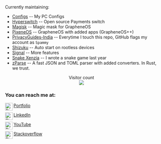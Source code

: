 Currently maintaining:

- [Configs](https://github.com/pixincreate/configs) -- My PC Configs
- [Hyperswitch](https://github.com/juspay/Hyperswitch) -- Open source Payments switch
- [Magisk](https://github.com/pixincreate/Magisk) -- Magic mask for GrapheneOS
- [PixeneOS](https://github.com/pixincreate/PixeneOS) -- GrapheneOS with added apps (GrapheneOS++)
- [PrivacyGuides-India](https://github.com/pixincreate/PrivacyGuides-India) -- Everytime I touch this repo, GitHub flags my account as `Spammy`
- [Shizuku](https://github.com/pixincreate/Shizuku) -- Auto start on rootless devices
- [Signal](https://github.com/pixincreate/Signal) -- More features
- [Snake Xenzia](https://github.com/pixincreate/snake_game) -- I wrote a snake game last year
- [zParse](https://github.com/pixincreate/zParse) -- A fast JSON and TOML parser with added converters. In Rust, we trust.


<p align="center"> 
  Visitor count<br>
  <img src="https://profile-counter.glitch.me/pixincreate/count.svg" />
</p>

### You can reach me at:   

[Portfolio](https://pixincreate.dev)
<a href="https://pixincreate.dev">
  <img align="left" alt="PiX's portfolio" width="25px" src="https://avatars.githubusercontent.com/u/69745008?v=4"/>
</a>

[LinkedIn](https://www.linkedin.com/in/pavananarayanak/)
<a href="https://www.linkedin.com/in/pavananarayanak/">
  <img align="left" alt="PiX on LinkedIn" width="25px" src="https://imgs.search.brave.com/TQTym5qzpizZ5GHIgpHu6-RTEchhOps_4v-FWSI8ZIE/rs:fit:32:32:1/g:ce/aHR0cDovL2Zhdmlj/b25zLnNlYXJjaC5i/cmF2ZS5jb20vaWNv/bnMvNGE1YzZjOWNj/NmNiODQ4NzI0ODg1/MGY5ZGQ2YzhjZTRm/N2NjOGIzZjc1NTlj/NDM2ZGI5Yjk3ZWI1/YzBmNzJmZS93d3cu/bGlua2VkaW4uY29t/Lw"/>
</a>

[YouTube](https://youtube.com/c/pixincreate1)
<a href="https://youtube.com/c/pixincreate1">
  <img align="left" alt="PiXinCreate on YouTube" width="25px" src="https://imgs.search.brave.com/Ux4Hee4evZhvjuTKwtapBycOGjGDci2Gvn2pbSzvbC0/rs:fit:32:32:1/g:ce/aHR0cDovL2Zhdmlj/b25zLnNlYXJjaC5i/cmF2ZS5jb20vaWNv/bnMvOTkyZTZiMWU3/YzU3Nzc5YjExYzUy/N2VhZTIxOWNlYjM5/ZGVjN2MyZDY4Nzdh/ZDYzMTYxNmI5N2Rk/Y2Q3N2FkNy93d3cu/eW91dHViZS5jb20v"/>
</a>

[Stackoverflow](https://android.stackexchange.com/users/335965/theycallmepix)
<a href="https://android.stackexchange.com/users/335965/theycallmepix">
  <img align="left" alt="PiX on stackoverflow" width="25px" src="https://imgs.search.brave.com/snMTn5UndzYVBcY9ljraLivTObHfHpTei9IWTdrtCj4/rs:fit:32:32:1/g:ce/aHR0cDovL2Zhdmlj/b25zLnNlYXJjaC5i/cmF2ZS5jb20vaWNv/bnMvNWU3Zjg0ZjA1/YjQ3ZTlkNjQ1ODA1/MjAwODhiNjhjYWU0/OTc4MjM4ZDJlMTBi/ODExYmNiNTkzMjdh/YjM3MGExMS9zdGFj/a292ZXJmbG93LmNv/bS8"/>
</a>


